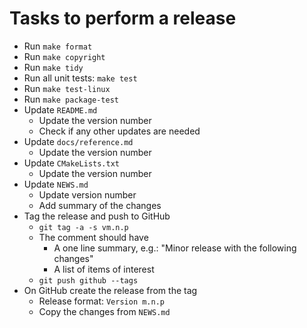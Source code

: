 # Tasks to perform a release

- Run `make format`
- Run `make copyright`
- Run `make tidy`
- Run all unit tests: `make test`
- Run `make test-linux`
- Run `make package-test`
- Update `README.md`
  - Update the version number
  - Check if any other updates are needed
- Update `docs/reference.md`
  - Update the version number
- Update `CMakeLists.txt`
  - Update the version number
- Update `NEWS.md`
  - Update version number
  - Add summary of the changes
- Tag the release and push to GitHub
  - `git tag -a -s vm.n.p`
  - The comment should have
    - A one line summary, e.g.: "Minor release with the following changes"
    - A list of items of interest
  - `git push github --tags`
- On GitHub create the release from the tag
  - Release format: `Version m.n.p`
  - Copy the changes from `NEWS.md`
